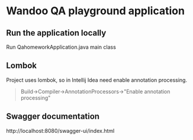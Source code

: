 # Wandoo QA playground application

## Run the application locally
Run QahomeworkApplication.java main class

## Lombok

Project uses lombok, so in Intellij Idea need enable annotation processing.

> Build->Compiler->AnnotationProcessors->"Enable annotation processing"

## Swagger documentation
http://localhost:8080/swagger-ui/index.html